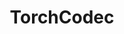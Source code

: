 ---
title: TorchCodec
title_prefix: torch
title_suffix: Codec
summary: 빠른 미디어 디코딩 및 인코딩을 위한 PyTorch 라이브러리입니다. PyTorch 모델에서 오디오와 비디오를 실행할 때, torchcodec은 권장되는 방법으로 오디오와 비디오 파일을 데이터로 변환하는 기능을 제공합니다.
link: https://pytorch.org/torchcodec/
order: 11
category: media_processing
---